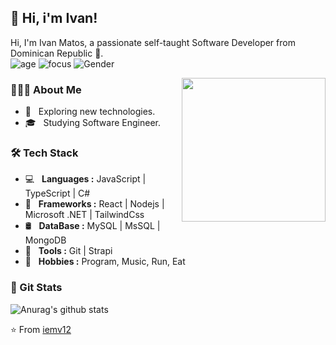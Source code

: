 ## 🚀 Hi, i'm Ivan! 

Hi, I'm Ivan Matos, a passionate self-taught Software Developer from Dominican Republic :wave:.
<br/>
![age](https://img.shields.io/badge/Age-21-blue)
![focus](https://img.shields.io/badge/Focus-Frontend-brightgreen)
![Gender](https://img.shields.io/badge/Gender-%F0%9F%A4%B5-lightgrey)
<br/>

<img align='right' src="https://media.giphy.com/media/M9gbBd9nbDrOTu1Mqx/giphy.gif" width="230">

### 👨🏻‍💻 About Me

- 🤔 &nbsp; Exploring new technologies.
- 🎓 &nbsp; Studying Software Engineer.

### 🛠 Tech Stack

- 💻 &nbsp; **Languages :** JavaScript | TypeScript | C#
- 🧰 &nbsp; **Frameworks :** React | Nodejs | Microsoft .NET | TailwindCss
- 🛢 &nbsp; **DataBase :** MySQL | MsSQL | MongoDB
- 🔧 &nbsp; **Tools :** Git | Strapi
- 💪 &nbsp; **Hobbies :** Program, Music, Run, Eat

### 🐙 Git Stats


  ![Anurag's github stats](https://github-readme-stats.vercel.app/api/?username=Iemv12&show_icons=true&title_color=fff&icon_color=79ff97&text_color=9f9f9f&bg_color=151515)


⭐️ From [iemv12](https://github.com/iemv12)

